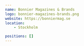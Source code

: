 ```yaml
---
name: Bonnier Magazines & Brands
logo: bonnier-magazines-brands.png
website: https://bonniermag.se
location:
    - Stockholm

positions: []
---
```

